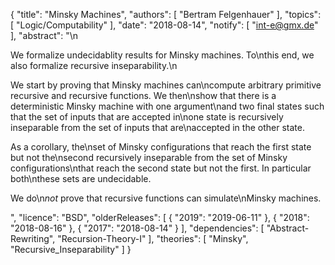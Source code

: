 {
    "title": "Minsky Machines",
    "authors": [
        "Bertram Felgenhauer"
    ],
    "topics": [
        "Logic/Computability"
    ],
    "date": "2018-08-14",
    "notify": [
        "int-e@gmx.de"
    ],
    "abstract": "\n<p> We formalize undecidablity results for Minsky machines. To\nthis end, we also formalize recursive inseparability.\n</p><p> We start by proving that Minsky machines can\ncompute arbitrary primitive recursive and recursive functions. We then\nshow that there is a deterministic Minsky machine with one argument\nand two final states such that the set of inputs that are accepted in\none state is recursively inseparable from the set of inputs that are\naccepted in the other state. </p><p> As a corollary, the\nset of Minsky configurations that reach the first state but not the\nsecond recursively inseparable from the set of Minsky configurations\nthat reach the second state but not the first. In particular both\nthese sets are undecidable. </p><p> We do\n<em>not</em> prove that recursive functions can simulate\nMinsky machines. </p>",
    "licence": "BSD",
    "olderReleases": [
        {
            "2019": "2019-06-11"
        },
        {
            "2018": "2018-08-16"
        },
        {
            "2017": "2018-08-14"
        }
    ],
    "dependencies": [
        "Abstract-Rewriting",
        "Recursion-Theory-I"
    ],
    "theories": [
        "Minsky",
        "Recursive_Inseparability"
    ]
}